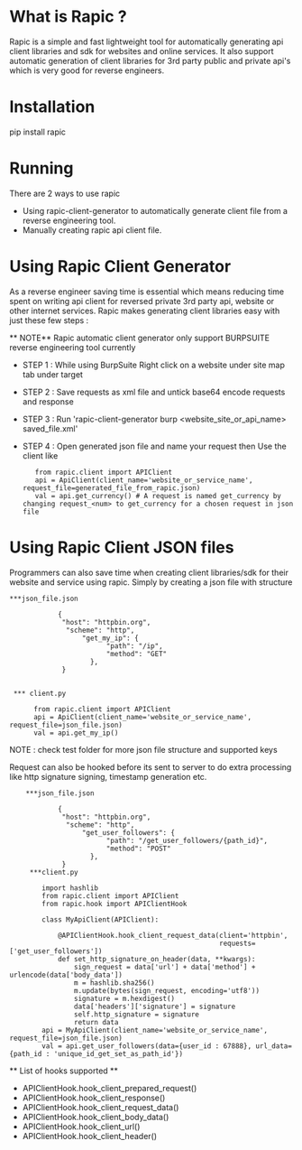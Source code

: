 
What is Rapic ?
===============
Rapic is a simple and fast lightweight tool for automatically generating api client libraries and sdk for websites and online services. It also support 
automatic generation of client libraries for 3rd party public and private api's which is very good for reverse engineers.

Installation
==============
pip install rapic

Running
========

  There are 2 ways to use rapic
 - Using rapic-client-generator to automatically generate client file from a reverse engineering tool.
 - Manually creating rapic api client file.


Using Rapic Client Generator
======================
As a reverse engineer saving time is essential which means reducing time spent on writing 
api client for reversed private 3rd party api, website or other internet services. Rapic makes generating
 client libraries easy with just these few steps :
 
** NOTE** 
Rapic automatic client generator only support BURPSUITE reverse engineering tool currently
 
 - STEP 1 : While using BurpSuite Right click on a website under site map tab under target
 - STEP 2 : Save requests as xml file and untick base64 encode requests and response
 - STEP 3 : Run 'rapic-client-generator burp <website_site_or_api_name> saved_file.xml'
 - STEP 4 : Open generated json file and name your request then Use the client like
 
          from rapic.client import APIClient
          api = ApiClient(client_name='website_or_service_name', request_file=generated_file_from_rapic.json)
          val = api.get_currency() # A request is named get_currency by changing request_<num> to get_currency for a chosen request in json file
    
 Using Rapic Client JSON files
======================    
  Programmers can also save time when creating client libraries/sdk for their website and service using rapic. Simply by
  creating a json file with structure
    
    ***json_file.json  
    
                {
                 "host": "httpbin.org",
                  "scheme": "http",
                      "get_my_ip": {
                            "path": "/ip",
                            "method": "GET"
                        },
                 }
                    
                    
     *** client.py
     
          from rapic.client import APIClient
          api = ApiClient(client_name='website_or_service_name', request_file=json_file.json)
          val = api.get_my_ip() 
  
  NOTE : check test folder for more json file structure and supported keys
  
  Request can also be hooked before its sent to server to do extra processing like http signature signing, timestamp generation etc.
  
  
   
        ***json_file.json 
        
                {
                 "host": "httpbin.org",
                  "scheme": "http",
                      "get_user_followers": {
                            "path": "/get_user_followers/{path_id}",
                            "method": "POST"
                        },
                 }
         ***client.py
         
            import hashlib
            from rapic.client import APIClient
            from rapic.hook import APIClientHook
            
            class MyApiClient(APIClient):

                @APIClientHook.hook_client_request_data(client='httpbin',
                                                        requests=['get_user_followers'])
                def set_http_signature_on_header(data, **kwargs):
                    sign_request = data['url'] + data['method'] + urlencode(data['body_data'])
                    m = hashlib.sha256()
                    m.update(bytes(sign_request, encoding='utf8'))
                    signature = m.hexdigest()
                    data['headers']['signature'] = signature
                    self.http_signature = signature
                    return data
            api = MyApiClient(client_name='website_or_service_name', request_file=json_file.json)
            val = api.get_user_followers(data={user_id : 67888}, url_data={path_id : 'unique_id_get_set_as_path_id'})
     
     
     
**  List of hooks supported **
  
- APIClientHook.hook_client_prepared_request()
- APIClientHook.hook_client_response()
- APIClientHook.hook_client_request_data()
- APIClientHook.hook_client_body_data()
- APIClientHook.hook_client_url()
- APIClientHook.hook_client_header()
                 
                    
  
    
                
                    
     
     
                    
                    
                  
                  
    